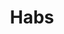 ---
title: Habs
crosslinks:
- youtubefactsbot
- hockey
- youtubot
- u_imguralbumbot
- place
- reddit_stream
- Predators
- CalgaryFlames
- EdmontonOilers
- leafs
- NHLstatheads
- montreal
- canucks
- nhl_games
- Curling
- Quebec
- IrelandonReddit
- anti_gif_bot
- GifRecipes
- rangers
---